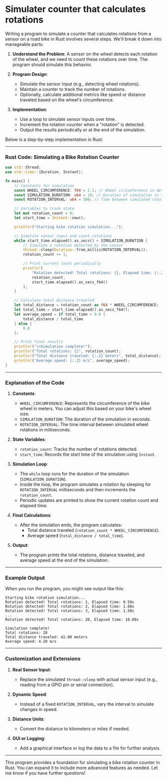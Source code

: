 # Simulater counter that calculates rotations
Writing a program to simulate a counter that calculates rotations from a sensor on a road bike in Rust involves several steps. We'll break it down into manageable parts:

1. **Understand the Problem**: A sensor on the wheel detects each rotation of the wheel, and we need to count these rotations over time. The program should simulate this behavior.

2. **Program Design**:
   - Simulate the sensor input (e.g., detecting wheel rotations).
   - Maintain a counter to track the number of rotations.
   - Optionally, calculate additional metrics like speed or distance traveled based on the wheel's circumference.

3. **Implementation**:
   - Use a loop to simulate sensor inputs over time.
   - Increment the rotation counter when a "rotation" is detected.
   - Output the results periodically or at the end of the simulation.

Below is a step-by-step implementation in Rust:

---

### Rust Code: Simulating a Bike Rotation Counter

```rust
use std::thread;
use std::time::{Duration, Instant};

fn main() {
    // Constants for simulation
    const WHEEL_CIRCUMFERENCE: f64 = 2.1; // Wheel circumference in meters (example: 700c wheel)
    const SIMULATION_DURATION: u64 = 10; // Duration of simulation in seconds
    const ROTATION_INTERVAL: u64 = 500; // Time between simulated rotations in milliseconds

    // Variables to track state
    let mut rotation_count = 0;
    let start_time = Instant::now();

    println!("Starting bike rotation simulation...");

    // Simulate sensor input and count rotations
    while start_time.elapsed().as_secs() < SIMULATION_DURATION {
        // Simulate a rotation detected by the sensor
        thread::sleep(Duration::from_millis(ROTATION_INTERVAL));
        rotation_count += 1;

        // Print current count periodically
        println!(
            "Rotation detected! Total rotations: {}, Elapsed time: {:.2}s",
            rotation_count,
            start_time.elapsed().as_secs_f64()
        );
    }

    // Calculate total distance traveled
    let total_distance = rotation_count as f64 * WHEEL_CIRCUMFERENCE;
    let total_time = start_time.elapsed().as_secs_f64();
    let average_speed = if total_time > 0.0 {
        total_distance / total_time
    } else {
        0.0
    };

    // Print final results
    println!("\nSimulation complete!");
    println!("Total rotations: {}", rotation_count);
    println!("Total distance traveled: {:.2} meters", total_distance);
    println!("Average speed: {:.2} m/s", average_speed);
}
```

---

### Explanation of the Code

1. **Constants**:
   - `WHEEL_CIRCUMFERENCE`: Represents the circumference of the bike wheel in meters. You can adjust this based on your bike's wheel size.
   - `SIMULATION_DURATION`: The duration of the simulation in seconds.
   - `ROTATION_INTERVAL`: The time interval between simulated wheel rotations in milliseconds.

2. **State Variables**:
   - `rotation_count`: Tracks the number of rotations detected.
   - `start_time`: Records the start time of the simulation using `Instant`.

3. **Simulation Loop**:
   - The `while` loop runs for the duration of the simulation (`SIMULATION_DURATION`).
   - Inside the loop, the program simulates a rotation by sleeping for `ROTATION_INTERVAL` milliseconds and then increments the `rotation_count`.
   - Periodic updates are printed to show the current rotation count and elapsed time.

4. **Final Calculations**:
   - After the simulation ends, the program calculates:
     - Total distance traveled (`rotation_count * WHEEL_CIRCUMFERENCE`).
     - Average speed (`total_distance / total_time`).

5. **Output**:
   - The program prints the total rotations, distance traveled, and average speed at the end of the simulation.

---

### Example Output

When you run the program, you might see output like this:

```
Starting bike rotation simulation...
Rotation detected! Total rotations: 1, Elapsed time: 0.50s
Rotation detected! Total rotations: 2, Elapsed time: 1.00s
Rotation detected! Total rotations: 3, Elapsed time: 1.50s
...
Rotation detected! Total rotations: 20, Elapsed time: 10.00s

Simulation complete!
Total rotations: 20
Total distance traveled: 42.00 meters
Average speed: 4.20 m/s
```

---

### Customization and Extensions

1. **Real Sensor Input**:
   - Replace the simulated `thread::sleep` with actual sensor input (e.g., reading from a GPIO pin or serial connection).

2. **Dynamic Speed**:
   - Instead of a fixed `ROTATION_INTERVAL`, vary the interval to simulate changes in speed.

3. **Distance Units**:
   - Convert the distance to kilometers or miles if needed.

4. **GUI or Logging**:
   - Add a graphical interface or log the data to a file for further analysis.

---

This program provides a foundation for simulating a bike rotation counter in Rust. You can expand it to include more advanced features as needed. Let me know if you have further questions!
